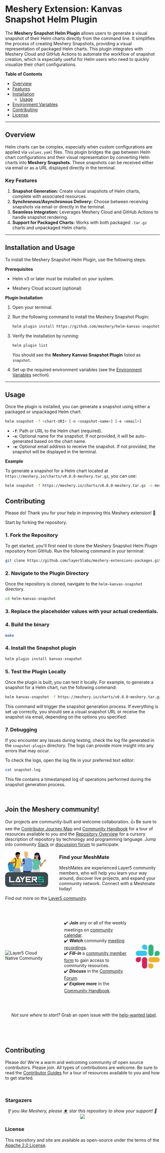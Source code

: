 # Meshery Extension: Kanvas Snapshot Helm Plugin

The **Meshery Snapshot Helm Plugin** allows users to generate a visual snapshot of their Helm charts directly from the command line. It simplifies the process of creating Meshery Snapshots, providing a visual representation of packaged Helm charts. This plugin integrates with Meshery Cloud and GitHub Actions to automate the workflow of snapshot creation, which is especially useful for Helm users who need to quickly visualize their chart configurations.

**Table of Contents**

- [Overview](#overview)
- [Features](#features)
- [Installation](#installation)
    - [Usage](#usage)
- [Environment Variables](#environment-variables)
- [Contributing](#contributing)
- [License](#license)

---

## Overview

Helm charts can be complex, especially when custom configurations are applied via `values.yaml` files. This plugin bridges the gap between Helm chart configurations and their visual representation by converting Helm charts into **Meshery Snapshots**. These snapshots can be received either via email or as a URL displayed directly in the terminal.

### Key Features

1. **Snapshot Generation:** Create visual snapshots of Helm charts, complete with associated resources.
2. **Synchronous/Asynchronous Delivery:** Choose between receiving snapshots via email or directly in the terminal.
3. **Seamless Integration:** Leverages Meshery Cloud and GitHub Actions to handle snapshot rendering.
4. **Support for Packaged Charts:** Works with both packaged `.tar.gz` charts and unpackaged Helm charts.

---

## Installation and Usage

To install the Meshery Snapshot Helm Plugin, use the following steps:

**Prerequisites**

- Helm v3 or later must be installed on your system.

- Meshery Cloud account (optional)

**Plugin Installation**

1. Open your terminal.
2. Run the following command to install the Meshery Snapshot Plugin:

   ```bash
   helm plugin install https://github.com/meshery/helm-kanvas-snapshot
   ```

3. Verify the installation by running:

   ```bash
   helm plugin list
   ```

   You should see the **Meshery Kanvas Snapshot Plugin** listed as `snapshot`.

4. Set up the required environment variables (see the [Environment Variables](#environment-variables) section).

---

## Usage

Once the plugin is installed, you can generate a snapshot using either a packaged or unpackaged Helm chart.

```bash
helm snapshot -f <chart-URI> [-n <snapshot-name>] [-e <email>]
```

- **`-f`**: Path or URL to the Helm chart (required).
- **`-n`**: Optional name for the snapshot. If not provided, it will be auto-generated based on the chart name.
- **`-e`**: Optional email address to receive the snapshot. If not provided, the snapshot will be displayed in the terminal.

**Example**

To generate a snapshot for a Helm chart located at `https://meshery.io/charts/v0.8.0-meshery.tar.gz`, you can use:

```bash
helm snapshot -f https://meshery.io/charts/v0.8.0-meshery.tar.gz -n meshery-chart
```

## Contributing

Please do! Thank you for your help in improving this Meshery extension! :balloon:

Start by forking the repository.

### 1. Fork the Repository

To get started, you'll first need to clone the Meshery Snapshot Helm Plugin repository from GitHub. Run the following command in your terminal:

```bash
git clone https://github.com/layer5labs/meshery-extensions-packages.git
```

### 2. Navigate to the Plugin Directory

Once the repository is cloned, navigate to the `helm-kanvas-snapshot` directory.

```bash
cd helm-kanvas-snapshot
```

### 3. Replace the placeholder values with your actual credentials.

### 4. Build the binary

```bash
make
```

### 4. Install the Snapshot plugin

```bash
helm plugin install kanvas-snapshot
```

### 5. Test the Plugin Locally

Once the plugin is built, you can test it locally. For example, to generate a snapshot for a Helm chart, run the following command:

```bash
helm kanvas-snapshot -f https://meshery.io/charts/v0.8.0-meshery.tar.gz -n meshery-chart
```

This command will trigger the snapshot generation process. If everything is set up correctly, you should see a visual snapshot URL or receive the snapshot via email, depending on the options you specified.

### 7. Debugging

If you encounter any issues during testing, check the log file generated in the `snapshot-plugin` directory. The logs can provide more insight into any errors that may occur.

To check the logs, open the log file in your preferred text editor:

```bash
cat snapshot.log
```

This file contains a timestamped log of operations performed during the snapshot generation process.

<div>&nbsp;</div>

## Join the Meshery community!

<a name="contributing"></a><a name="community"></a>
Our projects are community-built and welcome collaboration. 👍 Be sure to see the <a href="https://layer5.io/community/newcomers">Contributor Journey Map</a> and <a href="https://layer5.io/community/handbook">Community Handbook</a> for a tour of resources available to you and the <a href="https://layer5.io/community/handbook/repository-overview">Repository Overview</a> for a cursory description of repository by technology and programming language. Jump into community <a href="https://slack.meshery.io">Slack</a> or <a href="http://discuss.meshery.io">discussion forum</a> to participate.

<p style="clear:both;">
<a href ="https://layer5.io/community"><img alt="MeshMates" src=".github/assets/images/readme/layer5-community-sign.png" style="margin-right:36px; margin-bottom:7px;" width="140px" align="left" /></a>
<h3>Find your MeshMate</h3>

<p>MeshMates are experienced Layer5 community members, who will help you learn your way around, discover live projects, and expand your community network. Connect with a Meshmate today!</p>

Find out more on the <a href="https://layer5.io/community/meshmates">Layer5 community</a>. <br />

</p>
<br /><br />
<div style="display: flex; justify-content: center; align-items:center;">
<div>
<a href="https://meshery.io/community"><img alt="Layer5 Cloud Native Community" src="https://docs.meshery.io/assets/img/readme/community.png" width="140px" style="margin-right:36px; margin-bottom:7px;" width="140px" align="left"/></a>
</div>
<div style="width:60%; padding-left: 16px; padding-right: 16px">
<p>
✔️ <em><strong>Join</strong></em> any or all of the weekly meetings on <a href="https://meshery.io/calendar">community calendar</a>.<br />
✔️ <em><strong>Watch</strong></em> community <a href="https://www.youtube.com/playlist?list=PL3A-A6hPO2IMPPqVjuzgqNU5xwnFFn3n0">meeting recordings</a>.<br />
✔️ <em><strong>Fill-in</strong></em> a <a href="https://layer5.io/newcomers">community member form</a> to gain access to community resources.
<br />
✔️ <em><strong>Discuss</strong></em> in the <a href="http://discuss.meshery.io">Community Forum</a>.<br />
✔️ <em><strong>Explore more</strong></em> in the <a href="https://layer5.io/community/handbook">Community Handbook</a>.<br />
</p>
</div><br /><br />
<div>
<a href="https://slack.meshery.io">
<picture>
  <source media="(prefers-color-scheme: dark)" srcset="https://raw.githubusercontent.com/meshery/meshery/master/.github/assets/images/readme/slack.svg"  width="110px" />
  <source media="(prefers-color-scheme: light)" srcset="https://raw.githubusercontent.com/meshery/meshery/master/.github/assets/images/readme/slack.svg" width="110px" />
  <img alt="Shows an illustrated light mode meshery logo in light color mode and a dark mode meshery logo dark color mode." src="https://raw.githubusercontent.com/meshery/meshery/master/.github/assets/images/readme/slack.svg" width="110px" align="left" />
</picture>
</a>
</div>
</div>
<br /><br />
<p align="left">
&nbsp;&nbsp;&nbsp;&nbsp; <i>Not sure where to start?</i> Grab an open issue with the <a href="https://github.com/issues?q=is%3Aopen+is%3Aissue+archived%3Afalse+org%3Alayer5io+org%3Ameshery+org%3Aservice-mesh-performance+org%3Aservice-mesh-patterns+label%3A%22help+wanted%22+">help-wanted label</a>.
</p>
<br /><br />

<div>&nbsp;</div>

## Contributing

Please do! We're a warm and welcoming community of open source contributors. Please join. All types of contributions are welcome. Be sure to read the [Contributor Guides](https://docs.meshery.io/project/contributing) for a tour of resources available to you and how to get started.

<!-- <a href="https://youtu.be/MXQV-i-Hkf8"><img alt="Deploying Linkerd with Meshery" src="https://docs.meshery.io/assets/img/readme/deploying-linkerd-with-meshery.png" width="100%" align="center" /></a> -->

<div>&nbsp;</div>

### Stargazers

<p align="center">
  <i>If you like Meshery, please <a href="../../stargazers">★</a> star this repository to show your support! 🤩</i>
 <br />
<a href="../../stargazers">
 <img align="center" src="https://api.star-history.com/svg?repos=meshery/meshery&type=Date" />
</a></p>

### License

This repository and site are available as open-source under the terms of the [Apache 2.0 License](https://opensource.org/licenses/Apache-2.0).

